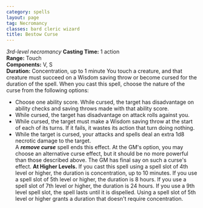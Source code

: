 ```yaml
---
category: spells
layout: page
tag: Necromancy
classes: bard cleric wizard
title: Bestow Curse
---
```


_3rd-level necromancy_ **Casting Time:** 1 action   
**Range:** Touch   
**Components:** V, S   
**Duration:** Concentration, up to 1 minute You touch a creature, and that creature must succeed on a Wisdom saving throw or become cursed for the duration of the spell. When you cast this spell, choose the nature of the curse from the following options:
* Choose one ability score. While cursed, the target has disadvantage on ability checks and saving throws made with that ability score.
* While cursed, the target has disadvantage on attack rolls against you.
* While cursed, the target must make a Wisdom saving throw at the start of each of its turns. If it fails, it wastes its action that turn doing nothing.
* While the target is cursed, your attacks and spells deal an extra 1d8 necrotic damage to the target.    
  A **_remove curse_** spell ends this effect. At the GM's option, you may choose an alternative curse effect, but it should be no more powerful than those described above. The GM has final say on such a curse's effect. **At Higher Levels.** If you cast this spell using a spell slot of 4th level or higher, the duration is concentration, up to 10 minutes. If you use a spell slot of 5th level or higher, the duration is 8 hours. If you use a spell slot of 7th level or higher, the duration is 24 hours. If you use a 9th level spell slot, the spell lasts until it is dispelled. Using a spell slot of 5th level or higher grants a duration that doesn't require concentration. 
